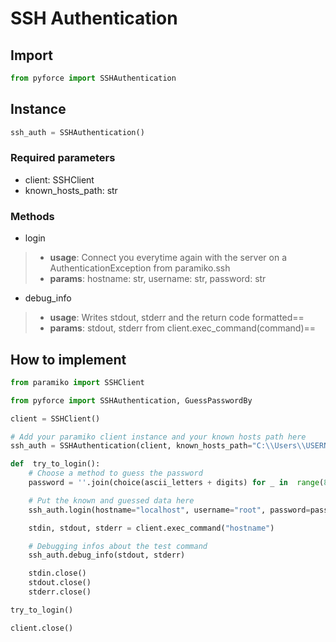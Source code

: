 # SSH Authentication
## Import
```python
from pyforce import SSHAuthentication
```
## Instance
```python
ssh_auth = SSHAuthentication()
```
### Required parameters
- client: SSHClient
- known_hosts_path: str 
### Methods
- login
> - **usage**: Connect you everytime again with the server on a AuthenticationException from paramiko.ssh
> - **params**: hostname: str, username: str, password: str
- debug_info
> - **usage**: Writes stdout, stderr and the return code formatted==
> - **params**: stdout, stderr from client.exec_command(command)==

## How to implement
```python
from paramiko import SSHClient

from pyforce import SSHAuthentication, GuessPasswordBy

client = SSHClient()

# Add your paramiko client instance and your known hosts path here
ssh_auth = SSHAuthentication(client, known_hosts_path="C:\\Users\\USERNAME\\.ssh\\known_hosts")

def  try_to_login():
	# Choose a method to guess the password
	password = ''.join(choice(ascii_letters + digits) for _ in  range(8 + 1))

	# Put the known and guessed data here
	ssh_auth.login(hostname="localhost", username="root", password=password)

	stdin, stdout, stderr = client.exec_command("hostname")

	# Debugging infos about the test command
	ssh_auth.debug_info(stdout, stderr)

	stdin.close()
	stdout.close()
	stderr.close()

try_to_login()

client.close()
```
